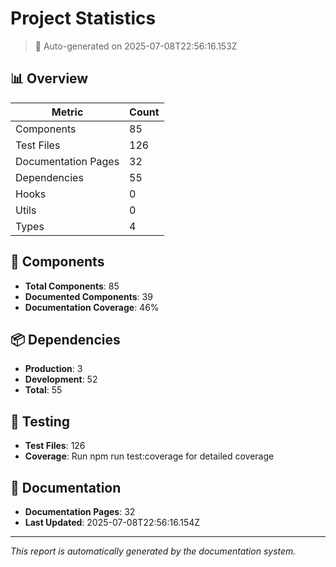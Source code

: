 # Project Statistics

> 🤖 Auto-generated on 2025-07-08T22:56:16.153Z

## 📊 Overview

| Metric | Count |
|--------|-------|
| Components | 85 |
| Test Files | 126 |
| Documentation Pages | 32 |
| Dependencies | 55 |
| Hooks | 0 |
| Utils | 0 |
| Types | 4 |

## 🧩 Components

- **Total Components**: 85
- **Documented Components**: 39
- **Documentation Coverage**: 46%

## 📦 Dependencies

- **Production**: 3
- **Development**: 52
- **Total**: 55

## 🧪 Testing

- **Test Files**: 126
- **Coverage**: Run npm run test:coverage for detailed coverage

## 📝 Documentation

- **Documentation Pages**: 32
- **Last Updated**: 2025-07-08T22:56:16.154Z

---

*This report is automatically generated by the documentation system.*
